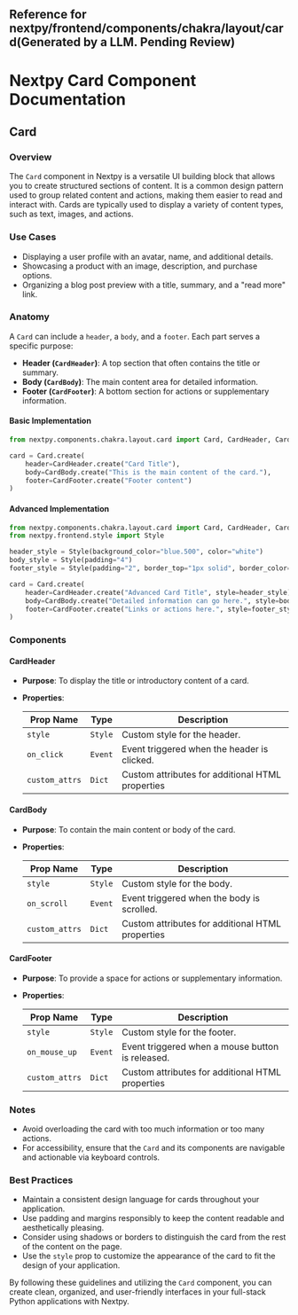 ##  Reference for nextpy/frontend/components/chakra/layout/card(Generated by a LLM. Pending Review)

# Nextpy Card Component Documentation

## Card

### Overview

The `Card` component in Nextpy is a versatile UI building block that allows you to create structured sections of content. It is a common design pattern used to group related content and actions, making them easier to read and interact with. Cards are typically used to display a variety of content types, such as text, images, and actions.

### Use Cases

- Displaying a user profile with an avatar, name, and additional details.
- Showcasing a product with an image, description, and purchase options.
- Organizing a blog post preview with a title, summary, and a "read more" link.

### Anatomy

A `Card` can include a `header`, a `body`, and a `footer`. Each part serves a specific purpose:

- **Header (`CardHeader`)**: A top section that often contains the title or summary.
- **Body (`CardBody`)**: The main content area for detailed information.
- **Footer (`CardFooter`)**: A bottom section for actions or supplementary information.

#### Basic Implementation

```python
from nextpy.components.chakra.layout.card import Card, CardHeader, CardBody, CardFooter

card = Card.create(
    header=CardHeader.create("Card Title"),
    body=CardBody.create("This is the main content of the card."),
    footer=CardFooter.create("Footer content")
)
```

#### Advanced Implementation

```python
from nextpy.components.chakra.layout.card import Card, CardHeader, CardBody, CardFooter
from nextpy.frontend.style import Style

header_style = Style(background_color="blue.500", color="white")
body_style = Style(padding="4")
footer_style = Style(padding="2", border_top="1px solid", border_color="gray.200")

card = Card.create(
    header=CardHeader.create("Advanced Card Title", style=header_style),
    body=CardBody.create("Detailed information can go here.", style=body_style),
    footer=CardFooter.create("Links or actions here.", style=footer_style)
)
```

### Components

#### CardHeader

- **Purpose**: To display the title or introductory content of a card.
- **Properties**:
  
  | Prop Name      | Type    | Description                                      |
  |----------------|---------|--------------------------------------------------|
  | `style`        | `Style` | Custom style for the header.                     |
  | `on_click`     | `Event` | Event triggered when the header is clicked.      |
  | `custom_attrs` | `Dict`  | Custom attributes for additional HTML properties |

#### CardBody

- **Purpose**: To contain the main content or body of the card.
- **Properties**:
  
  | Prop Name      | Type    | Description                                      |
  |----------------|---------|--------------------------------------------------|
  | `style`        | `Style` | Custom style for the body.                       |
  | `on_scroll`    | `Event` | Event triggered when the body is scrolled.       |
  | `custom_attrs` | `Dict`  | Custom attributes for additional HTML properties |

#### CardFooter

- **Purpose**: To provide a space for actions or supplementary information.
- **Properties**:
  
  | Prop Name      | Type    | Description                                      |
  |----------------|---------|--------------------------------------------------|
  | `style`        | `Style` | Custom style for the footer.                     |
  | `on_mouse_up`  | `Event` | Event triggered when a mouse button is released. |
  | `custom_attrs` | `Dict`  | Custom attributes for additional HTML properties |

### Notes

- Avoid overloading the card with too much information or too many actions.
- For accessibility, ensure that the `Card` and its components are navigable and actionable via keyboard controls.

### Best Practices

- Maintain a consistent design language for cards throughout your application.
- Use padding and margins responsibly to keep the content readable and aesthetically pleasing.
- Consider using shadows or borders to distinguish the card from the rest of the content on the page.
- Use the `style` prop to customize the appearance of the card to fit the design of your application.

By following these guidelines and utilizing the `Card` component, you can create clean, organized, and user-friendly interfaces in your full-stack Python applications with Nextpy.